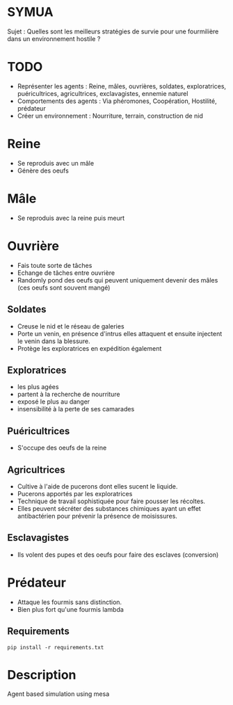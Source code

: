 # SYMUA

Sujet : Quelles sont les meilleurs stratégies de survie pour une fourmilière dans un environnement hostile ?

# TODO
- Représenter les agents : Reine, mâles, ouvrières, soldates, exploratrices, puéricultrices, agricultrices, exclavagistes, ennemie naturel
- Comportements des agents : Via phéromones, Coopération, Hostilité, prédateur
- Créer un environnement : Nourriture, terrain, construction de nid

# Reine

- Se reproduis avec un mâle
- Génère des oeufs

# Mâle

- Se reproduis avec la reine puis meurt

# Ouvrière

- Fais toute sorte de tâches
- Echange de tâches entre ouvrière 
- Randomly pond des oeufs qui peuvent uniquement devenir des mâles (ces oeufs sont souvent mangé)

## Soldates

- Creuse le nid et le réseau de galeries
- Porte un venin, en présence d'intrus elles attaquent et ensuite injectent le venin dans la blessure.
- Protège les exploratrices en expédition également

## Exploratrices

- les plus agées
- partent à la recherche de nourriture
- exposé le plus au danger
- insensibilité à la perte de ses camarades

## Puéricultrices

- S'occupe des oeufs de la reine

## Agricultrices

- Cultive à l'aide de pucerons dont elles sucent le liquide.
- Pucerons apportés par les exploratrices
- Technique de travail sophistiquée pour faire pousser les récoltes.
- Elles peuvent sécréter des substances chimiques ayant un effet antibactérien pour prévenir la présence de moisissures.

## Esclavagistes

- Ils volent des pupes et des oeufs pour faire des esclaves (conversion)


# Prédateur

- Attaque les fourmis sans distinction.
- Bien plus fort qu'une fourmis lambda


## Requirements

```
pip install -r requirements.txt
```

# Description




Agent based simulation using mesa
